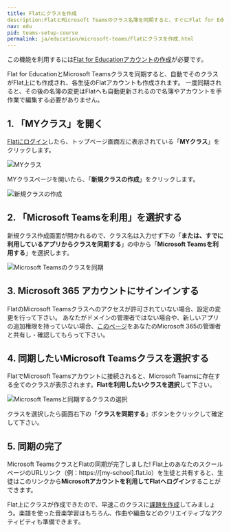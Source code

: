 ```yaml
---
title: Flatにクラスを作成
description:FlatとMicrosoft Teamsのクラス名簿を同期すると、すぐにFlat for Educationを利用した音楽学習を始めることができます。 
nav: edu
pid: teams-setup-course
permalink: ja/education/microsoft-teams/Flatにクラスを作成.html
---
```


この機能を利用するには[Flat for Educationアカウントの作成](https://flat.io/ja/edu)が必要です。

Flat for EducationとMicrosoft Teamsクラスを同期すると、自動でそのクラスがFlat上にも作成され、各生徒のFlatアカウントも作成されます。
一度同期されると、その後の名簿の変更はFlatへも自動更新されるので名簿やアカウントを手作業で編集する必要がありません。 
<br>

## 1. 「MYクラス」を開く

[Flatにログイン](https://flat.io/ja/edu)したら、トップページ画面左に表示されている「**MYクラス**」をクリックします。

![MYクラス](/help/assets/img/edu-ja/classes-tab.png)

MYクラスページを開いたら、「**新規クラスの作成**」をクリックします。

![新規クラスの作成](/help/assets/img/edu-ja/create-class.png)
<br>


## 2. 「Microsoft Teamsを利用」を選択する

新規クラス作成画面が開かれるので、クラス名は入力せず下の「**または、すでに利用しているアプリからクラスを同期する**」の中から「**Microsoft Teamsを利用する**」を選択します。

![Microsoft Teamsのクラスを同期](/help/assets/img/edu-ja/create-class-landing.png)
<br>


## 3. Microsoft 365 アカウントにサインインする

FlatのMicrosoft Teamsクラスへのアクセスが許可されていない場合、設定の変更を行って下さい。
あなたがドメインの管理者ではない場合や、新しいアプリの追加権限を持っていない場合、[このページ](/help/en/education/microsoft-teams/admin-consent.html)をあなたのMicrosoft 365の管理者と共有し・確認してもらって下さい。
<br>


## 4. 同期したいMicrosoft Teamsクラスを選択する

FlatでMicrosoft Teamsアカウントに接続されると、Microsoft Teamsに存在する全てのクラスが表示されます。**Flatを利用したいクラスを選択**して下さい。

![Microsoft Teamsと同期するクラスの選択](/help/assets/img/edu-ja/microsoft-teams-sync-class.png)

クラスを選択したら画面右下の「**クラスを同期する**」ボタンをクリックして確定して下さい。
<br>


## 5. 同期の完了

Microsoft TeamsクラスとFlatの同期が完了しました!
Flat上のあなたのスクールページのURLリンク（例：https://[my-school].flat.io）を生徒と共有すると、生徒はこのリンクから**Microsoftアカウントを利用してFlatへログイン**することができます。

 Flat上にクラスが作成できたので、早速このクラスに[課題を作成](/help/ja/education/課題やアクティビティの作成.html)してみましょう。楽譜を使った音楽学習はもちろん、作曲や編曲などのクリエイティブなアクティビティも準備できます。
